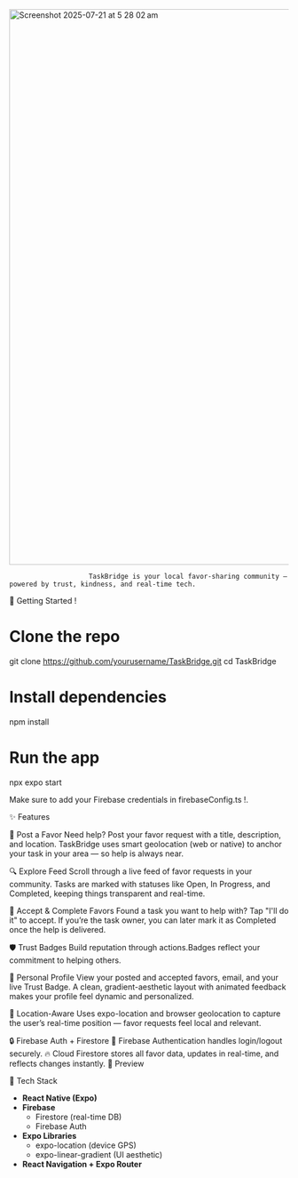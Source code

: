 <img width="1919" height="1000" alt="Screenshot 2025-07-21 at 5 28 02 am" src="https://github.com/user-attachments/assets/bd03ad1f-fd15-4e87-867f-3ff0cd37b7ea" />



                        TaskBridge is your local favor-sharing community — powered by trust, kindness, and real-time tech.



🚀 Getting Started !

# Clone the repo
git clone https://github.com/yourusername/TaskBridge.git
cd TaskBridge

# Install dependencies
npm install

# Run the app
npx expo start

Make sure to add your Firebase credentials in firebaseConfig.ts !.


✨ Features

📝 Post a Favor
Need help? Post your favor request with a title, description, and location. TaskBridge uses smart geolocation (web or native) to anchor your task in your area — so help is always near.

🔍 Explore Feed
Scroll through a live feed of favor requests in your community. Tasks are marked with statuses like Open, In Progress, and Completed, keeping things transparent and real-time.

🤝 Accept & Complete Favors
Found a task you want to help with? Tap "I'll do it" to accept. If you’re the task owner, you can later mark it as Completed once the help is delivered.

🛡️ Trust Badges
Build reputation through actions.Badges reflect your commitment to helping others.

👤 Personal Profile
View your posted and accepted favors, email, and your live Trust Badge. A clean, gradient-aesthetic layout with animated feedback makes your profile feel dynamic and personalized.

📍 Location-Aware
Uses expo-location and browser geolocation to capture the user’s real-time position — favor requests feel local and relevant.

🔒 Firebase Auth + Firestore
🔐 Firebase Authentication handles login/logout securely.
🔥 Cloud Firestore stores all favor data, updates in real-time, and reflects changes instantly.
📸 Preview


  🔧 Tech Stack

- **React Native (Expo)**
- **Firebase**
  - Firestore (real-time DB)
  - Firebase Auth
- **Expo Libraries**
  - expo-location (device GPS)
  - expo-linear-gradient (UI aesthetic)
- **React Navigation + Expo Router**












  
